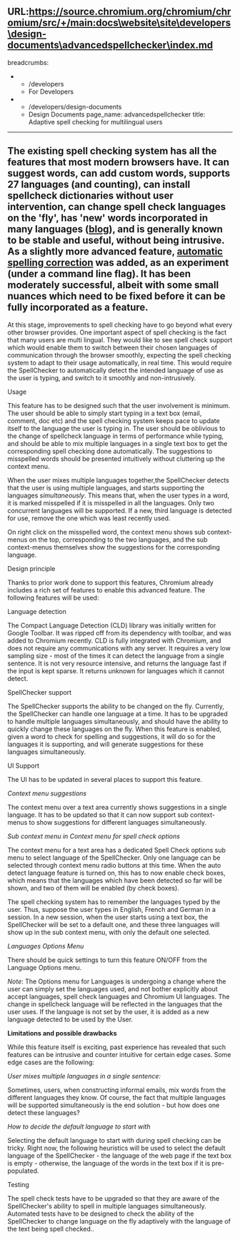 URL:https://source.chromium.org/chromium/chromium/src/+/main:docs\website\site\developers\design-documents\advancedspellchecker\index.md
---
breadcrumbs:
- - /developers
  - For Developers
- - /developers/design-documents
  - Design Documents
page_name: advancedspellchecker
title: Adaptive spell checking for multilingual users
---

## The existing spell checking system has all the features that most modern browsers have. It can suggest words, can add custom words, supports 27 languages (and counting), can install spellcheck dictionaries without user intervention, can change spell check languages on the 'fly', has 'new' words incorporated in many languages ([blog](http://blog.chromium.org/2009/02/spell-check-dictionary-improvements.html)), and is generally known to be stable and useful, without being intrusive. As a slightly more advanced feature, [automatic spelling correction](/developers/design-documents/automaticspellingcorrection) was added, as an experiment (under a command line flag). It has been moderately successful, albeit with some small nuances which need to be fixed before it can be fully incorporated as a feature.

At this stage, improvements to spell checking have to go beyond what every other
browser provides. One important aspect of spell checking is the fact that many
users are multi lingual. They would like to see spell check support which would
enable them to switch between their chosen languages of communication through
the browser smoothly, expecting the spell checking system to adapt to their
usage automatically, in real time. This would require the SpellChecker to
automatically detect the intended language of use as the user is typing, and
switch to it smoothly and non-intrusively.

Usage

This feature has to be designed such that the user involvement is minimum. The
user should be able to simply start typing in a text box (email, comment, doc
etc) and the spell checking system keeps pace to update itself to the language
the user is typing in. The user should be oblivious to the change of spellcheck
language in terms of performance while typing, and should be able to mix
multiple languages in a single text box to get the corresponding spell checking
done automatically. The suggestions to misspelled words should be presented
intuitively without cluttering up the context menu.

When the user mixes multiple languages together,the SpellChecker detects that
the user is using multiple languages, and starts supporting the languages
*simultaneously*. This means that, when the user types in a word, it is marked
misspelled if it is misspelled in all the languages. Only two concurrent
languages will be supported. If a new, third language is detected for use,
remove the one which was least recently used.

On right click on the misspelled word, the context menu shows sub context-menus
on the top, corresponding to the two languages, and the sub context-menus
themselves show the suggestions for the corresponding language.

Design principle

Thanks to prior work done to support this features, Chromium already includes a
rich set of features to enable this advanced feature. The following features
will be used:

Language detection

The Compact Language Detection (CLD) library was initially written for Google
Toolbar. It was ripped off from its dependency with toolbar, and was added to
Chromium recently. CLD is fully integrated with Chromium, and does not require
any communications with any server. It requires a very low sampling size - most
of the times it can detect the language from a single sentence. It is not very
resource intensive, and returns the language fast if the input is kept sparse.
It returns unknown for languages which it cannot detect.

SpellChecker support

The SpellChecker supports the ability to be changed on the fly. Currently, the
SpellChecker can handle one language at a time. It has to be upgraded to handle
multiple languages simultaneously, and should have the ability to quickly change
these languages on the fly. When this feature is enabled, given a word to check
for spelling and suggestions, it will do so for the languages it is supporting,
and will generate suggestions for these languages simultaneously.

UI Support

The UI has to be updated in several places to support this feature.

*Context menu suggestions*

The context menu over a text area currently shows suggestions in a single
language. It has to be updated so that it can now support sub context-menus to
show suggestions for different languages simultaneously.

*Sub context menu in Context menu for spell check options*

The context menu for a text area has a dedicated Spell Check options sub menu to
select language of the SpellChecker. Only one language can be selected through
context menu radio buttons at this time. When the auto detect language feature
is turned on, this has to now enable check boxes, which means that the languages
which have been detected so far will be shown, and two of them will be enabled
(by check boxes).

The spell checking system has to remember the languages typed by the user. Thus,
suppose the user types in English, French and German in a session. In a new
session, when the user starts using a text box, the SpellChecker will be set to
a default one, and these three languages will show up in the sub context menu,
with only the default one selected.

*Languages Options Menu*

There should be quick settings to turn this feature ON/OFF from the Language
Options menu.

*Note*: The Options menu for Languages is undergoing a change where the user can
simply set the languages used, and not bother explicitly about accept languages,
spell check languages and Chromium UI languages. The change in spellcheck
language will be reflected in the languages that the user uses. If the language
is not set by the user, it is added as a new language detected to be used by the
User.

**Limitations and possible drawbacks**

While this feature itself is exciting, past experience has revealed that such
features can be intrusive and counter intuitive for certain edge cases. Some
edge cases are the following:

*User mixes multiple languages in a single sentence:*

Sometimes, users, when constructing informal emails, mix words from the
different languages they know. Of course, the fact that multiple languages will
be supported simultaneously is the end solution - but how does one detect these
languages?

*How to decide the default language to start with*

Selecting the default language to start with during spell checking can be
tricky. Right now, the following heuristics will be used to select the default
language of the SpellChecker - the language of the web page if the text box is
empty - otherwise, the language of the words in the text box if it is
pre-populated.

Testing

The spell check tests have to be upgraded so that they are aware of the
SpellChecker's ability to spell in multiple languages simultaneously. Automated
tests have to be designed to check the ability of the SpellChecker to change
language on the fly adaptively with the language of the text being spell
checked..
